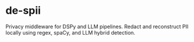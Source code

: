 # de-spii
Privacy middleware for DSPy and LLM pipelines. Redact and reconstruct PII locally using regex, spaCy, and LLM hybrid detection.
